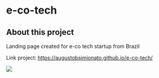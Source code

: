 # e-co-tech

## About this project
Landing page created for e-co tech startup from Brazil

Link project: https://augustobsimionato.github.io/e-co-tech/

<div>
  <img src="https://user-images.githubusercontent.com/72254418/187107792-d90f15ca-d919-4841-b7fa-6a6c881fc1c5.png">
</div>
